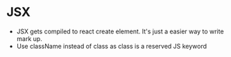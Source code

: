 # JSX

* JSX gets compiled to react create element. It's just a easier way to write mark up.
* Use className instead of class as class is a reserved JS keyword
